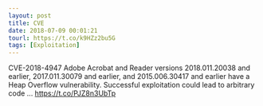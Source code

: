 ```yaml
---
layout: post
title: CVE
date: 2018-07-09 00:01:21
tourl: https://t.co/k9HZz2bu5G
tags: [Exploitation]
---
```

CVE-2018-4947 Adobe Acrobat and Reader versions 2018.011.20038 and earlier, 2017.011.30079 and earlier, and 2015.006.30417 and earlier have a Heap Overflow vulnerability. Successful exploitation could lead to arbitrary code ... https://t.co/PJZ8n3UbTp